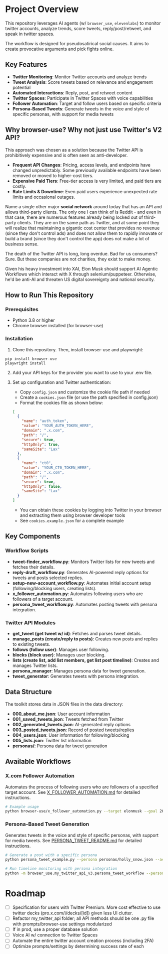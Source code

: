 # Project Overview

This repository leverages AI agents (w/ `browser_use`, `elevenlabs`) to monitor twitter accounts, analyze trends, score tweets, reply/post/retweet, and speak in twitter spaces.


The workflow is designed for pseudosatirical social causes. It aims to create provocative arguments and pick fights online.


## Key Features

- **Twitter Monitoring**: Monitor Twitter accounts and analyze trends
- **Tweet Analysis**: Score tweets based on relevance and engagement potential
- **Automated Interactions**: Reply, post, and retweet content
- **Twitter Spaces**: Participate in Twitter Spaces with voice capabilities
- **Follower Automation**: Target and follow users based on specific criteria
- **Persona-Based Tweets**: Generate tweets in the voice and style of specific personas, with support for media tweets


## Why browser-use? Why not just use Twitter's V2 API?

This approach was chosen as a solution because the Twitter API is prohibitively expensive and is often seen as anti-developer.

- **Frequent API Changes**: Pricing, access levels, and endpoints have changed unpredictably. Some previously available endpoints have been removed or moved to higher-cost tiers.
- **Expensive Paid Tiers**: Free-tier access is very limited, and paid tiers are costly.
- **Rate Limits & Downtime**: Even paid users experience unexpected rate limits and occasional outages.

Name a single other major **social network** around today that has an API and allows third-party clients. The only one I can think of is Reddit - and even in that case, there are numerous features already being locked out of third-party clients. They are on the same path as Twitter, and at some point they will realize that maintaining a gigantic cost center that provides no revenue (since they don't control ads) and does not allow them to rapidly innovate or build a brand (since they don't control the app) does not make a lot of business sense.

The death of the Twitter API is long, long overdue. Bad for us consumers? Sure. But these companies are not charities, they exist to make money.

Given his heavy investment into XAI, Elon Musk should support AI Agentic Workflows which interact with X through selenium/puppeteer. Otherwise, he'd be anti-AI and threaten US digital sovereignty and national security.

<!-- ### my workflow prioritizes:

1. **Insight Grading**: The system grades tweets based on their insightfulness. Insight is determined by analyzing the content of the tweet, considering factors such as relevance, originality, and depth of information. The grading process involves:
   - **Relevance**: How closely the tweet relates to the specified topic or trend.
   - **Originality**: The uniqueness of the information or perspective provided in the tweet.
   - **Depth**: The level of detail and thoroughness in the tweet's content.

2. **Automated Analysis**: The agents use natural language processing (NLP) techniques to evaluate the tweets. This includes sentiment analysis, keyword extraction, and contextual understanding to score the tweets accurately.

3. **Scoring System**: Each tweet is assigned a score based on the combined metrics of relevance, originality, and depth. Higher scores indicate more insightful tweets, which are prioritized for responses and retweets.

4. **Continuous Improvement**: The grading algorithm is continuously refined based on feedback and new data, ensuring that the system adapts to changing trends and improves its accuracy over time. -->

## How to Run This Repository

### Prerequisites
- Python 3.8 or higher
- Chrome browser installed (for browser-use)


### Installation

1. Clone this repository. Then, install browser-use and playwright:
```
pip install browser-use
playwright install

```
2. Add your API keys for the provider you want to use to your .env file.

3. Set up configuration and Twitter authentication:
   - Copy `config.json` and customize the cookie file path if needed
   - Create a `cookies.json` file (or use the path specified in config.json)
   - Format the cookies file as shown below:
   ```json
   [
     {
       "name": "auth_token",
       "value": "YOUR_AUTH_TOKEN_HERE",
       "domain": ".x.com",
       "path": "/",
       "secure": true,
       "httpOnly": true,
       "sameSite": "Lax"
     },
     {
       "name": "ct0",
       "value": "YOUR_CT0_TOKEN_HERE",
       "domain": ".x.com",
       "path": "/",
       "secure": true,
       "httpOnly": false,
       "sameSite": "Lax"
     }
   ]
   ```
   - You can obtain these cookies by logging into Twitter in your browser and extracting them using browser developer tools
   - See `cookies.example.json` for a complete example



## Key Components

### Workflow Scripts
- **tweet-finder_workflow.py**: Monitors Twitter lists for new tweets and fetches their details.
- **reply-draft_workflow.py**: Generates AI-powered reply options for tweets and posts selected replies.
- **setup-new-account_workflow.py**: Automates initial account setup (following/blocking users, creating lists).
- **x_follower_automation.py**: Automates following users who are followers of a target account.
- **persona_tweet_workflow.py**: Automates posting tweets with persona integration.

### Twitter API Modules
- **get_tweet (get tweet w/ id)**: Fetches and parses tweet details.
- **manage_posts (create/reply to posts)**: Creates new posts and replies to existing tweets.
- **follows (follow user)**: Manages user following.
- **blocks (block user)**: Manages user blocking.
- **lists (create list, add list members, get list post timeline)**: Creates and manages Twitter lists.
- **persona_manager**: Manages persona data for tweet generation.
- **tweet_generator**: Generates tweets with persona integration.


## Data Structure
The toolkit stores data in JSON files in the data directory:

- **000_about_me.json**: User account information
- **001_saved_tweets.json**: Tweets fetched from Twitter
- **002_generated_tweets.json**: AI-generated reply options
- **003_posted_tweets.json**: Record of posted tweets/replies
- **004_users.json**: User information for following/blocking
- **005_lists.json**: Twitter list information
- **personas/**: Persona data for tweet generation


## Available Workflows

### X.com Follower Automation
Automates the process of following users who are followers of a specified target account. See [X_FOLLOWER_AUTOMATION.md](X_FOLLOWER_AUTOMATION.md) for detailed instructions.

```bash
# Example usage
python browser-use/x_follower_automation.py --target elonmusk --goal 20 --max-refreshes 10
```

### Persona-Based Tweet Generation
Generates tweets in the voice and style of specific personas, with support for media tweets. See [PERSONA_TWEET_README.md](PERSONA_TWEET_README.md) for detailed instructions.

```bash
# Generate a post with a specific persona
python persona_tweet_example.py --persona personas/holly_snow.json --action post --topic "Fitness & Workouts" --adjective "Seductive"

# Run timeline monitoring with persona integration
python -m browser_use.my_twitter_api_v3.persona_tweet_workflow --persona personas/holly_snow.json --action monitor --interval 1800 --max-posts 10
```

# Roadmap
- [ ] Specification for users with Twitter Premium. More cost effective to use twitter decks (pro.x.com/i/decks/[id]) given less UI clutter.
- [ ] Refactor my_twitter_api folder; all API methods should be one .py file with prompts/browser-use settings modularized
- [ ] If in prod, use a proper database solution
- [ ] Voice AI w/ connection to Twitter Spaces
- [ ] Automate the entire twitter account creation process (including 2FA)
- [ ] Optimize prompts/settings by determining success rate of each

<!---
- [ ] Make tutorial video with Telepath music
---->
